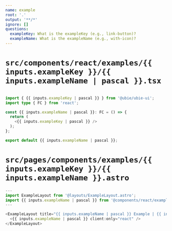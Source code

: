 ```yaml
---
name: example
root: '.'
output: '**/*'
ignore: []
questions:
  exampleKey: What is the exampleKey (e.g., link-button)?
  exampleName: What is the exampleName (e.g., with-icon)?
---
```


# `src/components/react/examples/{{ inputs.exampleKey }}/{{ inputs.exampleName | pascal }}.tsx`

```typescript

import { {{ inputs.exampleKey | pascal }} } from '@ubie/ubie-ui';
import type { FC } from 'react';

const {{ inputs.exampleName | pascal }}: FC = () => {
  return (
    <{{ inputs.exampleKey | pascal }} />
  );
};

export default {{ inputs.exampleName | pascal }};

```

# `src/pages/components/examples/{{ inputs.exampleKey }}/{{ inputs.exampleName }}.astro`

```typescript
---
import ExampleLayout from '@layouts/ExampleLayout.astro';
import {{ inputs.exampleName | pascal }} from '@components/react/examples/{{ inputs.exampleKey }}/{{ inputs.exampleName | pascal }}';
---

<ExampleLayout title="{{ inputs.exampleName | pascal }} Example | {{ inputs.exampleKey | pascal }}">
  <{{ inputs.exampleName | pascal }} client:only="react" />
</ExampleLayout>
```

